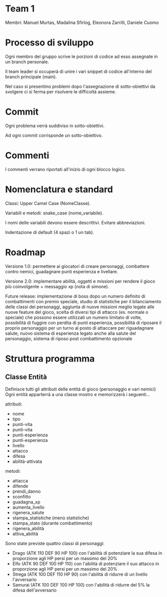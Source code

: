 # Team 1
Membri: Manuel Murtas, Madalina Sfirlog, Eleonora Zarrilli, Daniele Cuomo

# Processo di sviluppo
Ogni membro del gruppo scrive le porzioni di codice ad esso assegnate in un branch personale.

Il team leader si occuperà di unire i vari snippet di codice all'interno del branch principale (main).

Nel caso si presentino problemi dopo l'assegnazione di sotto-obiettivi da svolgere ci si ferma per risolvere le difficoltà assieme.

# Commit
Ogni problema verrà suddiviso in sotto-obiettivi.

Ad ogni commit corrisponde un sotto-obiettivo.

# Commenti
I commenti verrano riportati all'inizio di ogni blocco logico.

# Nomenclatura e standard
Classi: Upper Camel Case (NomeClasse).

Variabili e metodi: snake_case (nome_variabile).

I nomi delle variabili devono essere descrittivi. Evitare abbreviazioni.

Indentazione di default (4 spazi o 1 un tab).

# Roadmap
Versione 1.0: permettere ai giocatori di creare personaggi, combattere contro nemici, guadagnare punti esperienza e livellare.

Versione 2.0: implementare abilità, oggetti e missioni per rendere il gioco più coinvolgente + messaggio xp (nota di simone).

Future release: implementazione di boss dopo un numero definito di combattimenti con premio speciale, studio di statistiche per il bilanciamento
delle classi dei personaggi, aggiunta di nuove missioni meglio legate alle nuove feature del gioco, scelta di diversi tipi di attacco (es. normale o speciale)
che possono essere utilizzati un numero limitato di volte, possibilità di fuggire con perdita di punti esperienza, possibilità di riposare il proprio personaggio
per un turno al posto di attaccare per riguadagnare salute, nuovo sistema di esperienza legato anche alla salute del personaggio, sistema di riposo post combattimento
opzionale

# Struttura programma
## Classe Entità
Definisce tutti gli attributi delle entità di gioco (personaggio e vari nemici)
Ogni entità apparterrà a una classe mostro e memorizzerà i seguenti...

attributi:
- nome
- tipo
- punti-vita
- punti-vita
- punti-esperienza
- punti-esperienza
- livello
- attacco
- difesa
- abilità-attivata

metodi:
- attacca
- difende
- prendi_danno
- sconfitto
- guadagna_xp
- aumenta_livello
- rigenera_salute
- stampa_statistiche (menù statistiche)
- stampa_stato (durante combattimento)
- rigenera_abilità
- attiva_abilità

Sono state previste quattro classi di personaggi:
- Drago (ATK 110 DEF 90 HP 100) con l'abilità di potenziare la sua difesa in proporzione agli HP persi per un massimo del 20%
- Elfo (ATK 90 DEF 100 HP 110) con l'abilità di potenziare il suo attacco in proporzione agli HP persi per un massimo del 20%
- Strega (ATK 100 DEF 110 HP 90) con l'abilità di ridurre di un livello l'avversario
- Samurai (ATK 100 DEF 100 HP 100) con l'abilità di ridurre del 5% la difesa dell'avversario
